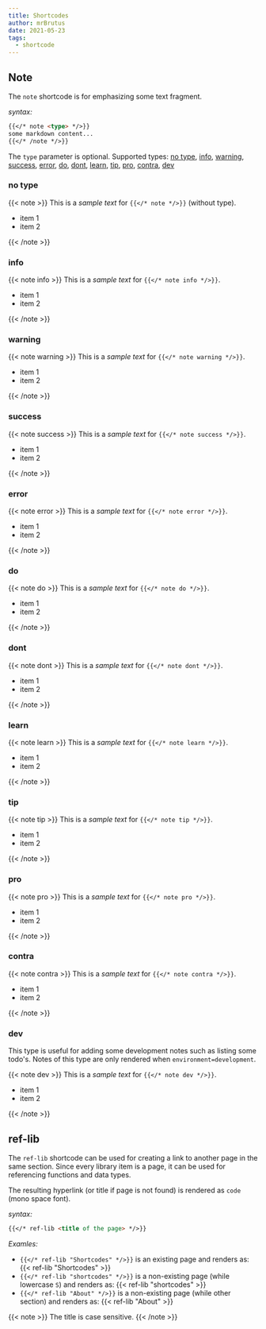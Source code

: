 ```yaml
---
title: Shortcodes
author: mrBrutus
date: 2021-05-23
tags:
  - shortcode
---
```


## Note

The `note` shortcode is for emphasizing some text fragment.

*syntax:*

```md
{{</* note <type> */>}}
some markdown content...
{{</* /note */>}}
```

The `type` parameter is optional. Supported types: [no type](#no-type),
[info](#info), [warning](#warning), [success](#success), [error](#error), [do](#do),
[dont](#dont), [learn](#learn), [tip](#tip), [pro](#pro), [contra](#contra), [dev](#dev)

### no type

{{< note >}}
This is a *sample text* for `{{</* note */>}}` (without type).

- item 1
- item 2

{{< /note >}}

### info

{{< note info >}}
This is a *sample text* for `{{</* note info */>}}`.

- item 1
- item 2

{{< /note >}}

### warning

{{< note warning >}}
This is a *sample text* for `{{</* note warning */>}}`.

- item 1
- item 2

{{< /note >}}

### success

{{< note success >}}
This is a *sample text* for `{{</* note success */>}}`.

- item 1
- item 2

{{< /note >}}

### error

{{< note error >}}
This is a *sample text* for `{{</* note error */>}}`.

- item 1
- item 2

{{< /note >}}

### do

{{< note do >}}
This is a *sample text* for `{{</* note do */>}}`.

- item 1
- item 2

{{< /note >}}

### dont

{{< note dont >}}
This is a *sample text* for `{{</* note dont */>}}`.

- item 1
- item 2

{{< /note >}}

### learn

{{< note learn >}}
This is a *sample text* for `{{</* note learn */>}}`.

- item 1
- item 2

{{< /note >}}

### tip

{{< note tip >}}
This is a *sample text* for `{{</* note tip */>}}`.

- item 1
- item 2

{{< /note >}}

### pro

{{< note pro >}}
This is a *sample text* for `{{</* note pro */>}}`.

- item 1
- item 2

{{< /note >}}

### contra

{{< note contra >}}
This is a *sample text* for `{{</* note contra */>}}`.

- item 1
- item 2

{{< /note >}}

### dev

This type is useful for adding some development notes such as listing some todo's.
Notes of this type are only rendered when `environment=development`.

{{< note dev >}}
This is a *sample text* for `{{</* note dev */>}}`.

- item 1
- item 2

{{< /note >}}

## ref-lib

The `ref-lib` shortcode can be used for creating a link to another page in the same section.
Since every library item is a page, it can be used for referencing functions and data types.

The resulting hyperlink (or title if page is not found) is rendered as `code` (mono space font).

*syntax:*

```md
{{</* ref-lib <title of the page> */>}}
```

*Examles:*

- `{{</* ref-lib "Shortcodes" */>}}` is an existing page and renders
  as: {{< ref-lib "Shortcodes" >}}
- `{{</* ref-lib "shortcodes" */>}}` is a non-existing page (while lowercase `S`)
  and renders as: {{< ref-lib "shortcodes" >}}
- `{{</* ref-lib "About" */>}}` is a non-existing page (while other section)
  and renders as: {{< ref-lib "About" >}}

{{< note >}}
The title is case sensitive.
{{< /note >}}
